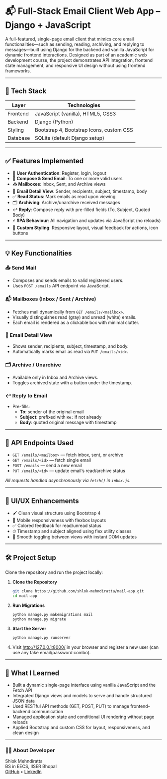# 📬 Full-Stack Email Client Web App – Django + JavaScript

A full-featured, single-page email client that mimics core email functionalities—such as sending, reading, archiving, and replying to messages—built using Django for the backend and vanilla JavaScript for dynamic frontend interactions. Designed as part of an academic web development course, the project demonstrates API integration, frontend state management, and responsive UI design without using frontend frameworks.

<!-- ---

## 📸 Demo Video https://youtu.be/mZBzNcrIWwc

[![Watch the demo](https://img.youtube.com/vi/mZBzNcrIWwc/0.jpg)](https://www.youtube.com/watch?v=mZBzNcrIWwc) -->

---

## 🧠 Tech Stack

| Layer     | Technologies                            |
|-----------|------------------------------------------|
| Frontend  | JavaScript (vanilla), HTML5, CSS3        |
| Backend   | Django (Python)                          |
| Styling   | Bootstrap 4, Bootstrap Icons, custom CSS |
| Database  | SQLite (default Django setup)            |


--- 

## ✅ Features Implemented

- 🔐 **User Authentication**: Register, login, logout  
- 📨 **Compose & Send Email**: To one or more valid users  
- 📥 **Mailboxes**: Inbox, Sent, and Archive views  
- 📄 **Email Detail View**: Sender, recipients, subject, timestamp, body  
- ✅ **Read Status**: Mark emails as read upon viewing  
- 🗂️ **Archiving**: Archive/unarchive received messages  
- ↩️ **Reply**: Compose reply with pre-filled fields (To, Subject, Quoted Body)  
- ⚡ **SPA Behaviour**: All navigation and updates via JavaScript (no reloads)  
- 🎨 **Custom Styling**: Responsive layout, visual feedback for actions, icon buttons  

---

## 💡 Key Functionalities

### 📤 Send Mail
- Composes and sends emails to valid registered users.
- Uses `POST /emails` API endpoint via JavaScript.

### 📬 Mailboxes (Inbox / Sent / Archive)
- Fetches mail dynamically from `GET /emails/<mailbox>`.
- Visually distinguishes read (gray) and unread (white) emails.
- Each email is rendered as a clickable box with minimal clutter.

### 📖 Email Detail View
- Shows sender, recipients, subject, timestamp, and body.
- Automatically marks email as read via `PUT /emails/<id>`.

### 🗂 Archive / Unarchive
- Available only in Inbox and Archive views.
- Toggles archived state with a button under the timestamp.

### ↩️ Reply to Email
- Pre-fills:
  - **To**: sender of the original email
  - **Subject**: prefixed with `Re:` if not already
  - **Body**: quoted original message with timestamp

---

## 🧪 API Endpoints Used

- `GET /emails/<mailbox>` — fetch inbox, sent, or archive  
- `GET /emails/<id>` — fetch single email  
- `POST /emails` — send a new email  
- `PUT /emails/<id>` — update email’s read/archive status  

_All requests handled asynchronously via `fetch()` in `inbox.js`._

---


## 🎨 UI/UX Enhancements

- 🖌 Clean visual structure using Bootstrap 4
- 📱 Mobile responsiveness with flexbox layouts
- ✅ Colored feedback for read/unread status
- ⏱ Timestamp and subject aligned using flex utility classes
- 🧭 Smooth toggling between views with instant DOM updates

---

## 🛠 Project Setup

Clone the repository and run the project locally:

1. **Clone the Repository**
   ```bash
   git clone https://github.com/shlok-mehndiratta/mail-app.git
   cd mail-app
   ```
   
2. **Run Migrations**
    ```bash
    python manage.py makemigrations mail
    python manage.py migrate
    ```

3. **Start the Server**
    ```bash
    python manage.py runserver
    ```

4. Visit http://127.0.0.1:8000/ in your browser and register a new user (can use any fake email/password combo).

---

## 🧠 What I Learned

- Built a dynamic single-page interface using vanilla JavaScript and the Fetch API
- Integrated Django views and models to serve and handle structured JSON data
- Used RESTful API methods (GET, POST, PUT) to manage frontend-backend communication
- Managed application state and conditional UI rendering without page reloads
- Applied Bootstrap and custom CSS for layout, responsiveness, and clean design

---

### 🙋‍♂️ About Developer
Shlok Mehndiratta<br>
BS in EECS, IISER Bhopal<br>
[GitHub](https://github.com/shlok-mehndiratta) • [LinkedIn](https://www.linkedin.com/in/shlok-mehndiratta)
